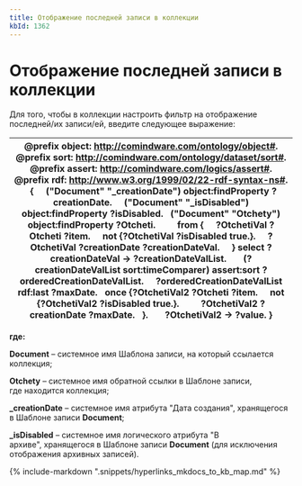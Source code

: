 ```yaml
---
title: Отображение последней записи в коллекции
kbId: 1362
---
```


# Отображение последней записи в коллекции

Для того, чтобы в коллекции настроить фильтр на отображение последней/их записи/ей, введите следующее выражение:

| @prefix object: <http://comindware.com/ontology/object#>. @prefix sort: <http://comindware.com/ontology/dataset/sort#>. @prefix assert: <http://comindware.com/logics/assert#>. @prefix rdf: <http://www.w3.org/1999/02/22-rdf-syntax-ns#>.   {     ("Document" "\_creationDate") object:findProperty ?creationDate.     ("Document" "\_isDisabled") object:findProperty ?isDisabled.   ("Document" "Otchety") object:findProperty ?Otcheti.         from {     ?OtchetiVal ?Otcheti ?item.     not {?OtchetiVal ?isDisabled true.}.     ?OtchetiVal ?creationDate ?creationDateVal.     } select ?creationDateVal -> ?creationDateValList.       (?creationDateValList sort:timeComparer) assert:sort ?orderedCreationDateValList.     ?orderedCreationDateValList rdf:last ?maxDate.   once {?OtchetiVal2 ?Otcheti ?item.     not {?OtchetiVal2 ?isDisabled true.}.         ?OtchetiVal2 ?creationDate ?maxDate.   }.       ?OtchetiVal2 -> ?value. } |
| --- |

**где:**

**Document** – системное имя Шаблона записи, на который ссылается коллекция;

**Otchety** – системное имя обратной ссылки в Шаблоне записи, где находится коллекция;

**\_creationDate** – системное имя атрибута "Дата создания", хранящегося в Шаблоне записи **Document**;

**\_isDisabled** – системное имя логического атрибута "В архиве", хранящегося в Шаблоне записи **Document** (для исключения отображения архивных записей).

{% include-markdown ".snippets/hyperlinks_mkdocs_to_kb_map.md" %}
